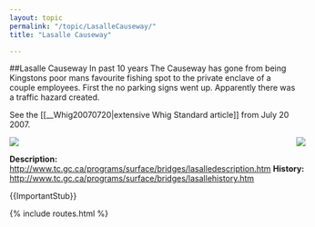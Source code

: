 ```yaml
---
layout: topic
permalink: "/topic/LasalleCauseway/"
title: "Lasalle Causeway"

---
```


##Lasalle Causeway
 In past 10 years The Causeway has gone from being Kingstons poor mans favourite fishing spot to the private enclave of a couple employees. First the no parking signs went up. Apparently there was a traffic hazard created.

 See the [[__Whig20070720|extensive Whig Standard article]] from July 20 2007.
<div style="width: 520px;"
#INSERTTOPIC:__GoogleMapLasalleCauseway
</div>
<img align="right" src="http://www.tc.gc.ca/programs/surface/bridges/images/Lasalle_Causeway.jpg">
<img src="Images/Aerial/LasalleCausewayAerial.JPG">

<b>Description:</b> http://www.tc.gc.ca/programs/surface/bridges/lasalledescription.htm
<b>History:</b> http://www.tc.gc.ca/programs/surface/bridges/lasallehistory.htm



{{ImportantStub}}

{% include routes.html %}
